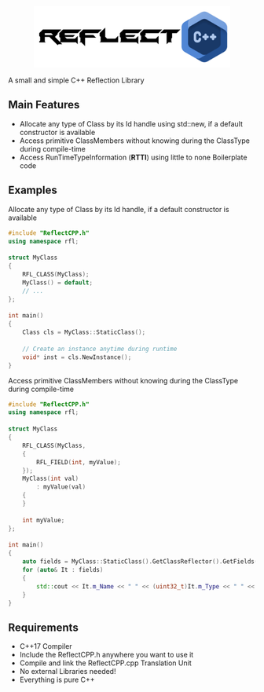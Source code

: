 <p align="center">
  <a href="https://github.com/YanSchw/ReflectCPP">
    <img src="ReflectCPP.png" width="400" alt="ReflectCPP">
  </a>
</p>

A small and simple C++ Reflection Library

## Main Features
- Allocate any type of Class by its Id handle using std::new, if a default constructor is available
- Access primitive ClassMembers without knowing during the ClassType during compile-time
- Access RunTimeTypeInformation (**RTTI**) using little to none Boilerplate code  

## Examples
Allocate any type of Class by its Id handle, if a default constructor is available
```C++
#include "ReflectCPP.h"
using namespace rfl;

struct MyClass
{
    RFL_CLASS(MyClass);
    MyClass() = default;
    // ...
};

int main()
{
    Class cls = MyClass::StaticClass();

    // Create an instance anytime during runtime
    void* inst = cls.NewInstance();
}
```

Access primitive ClassMembers without knowing during the ClassType during compile-time
```C++
#include "ReflectCPP.h"
using namespace rfl;

struct MyClass
{
    RFL_CLASS(MyClass,
    {
        RFL_FIELD(int, myValue);
    });
    MyClass(int val)
        : myValue(val)
    {
    }
    
    int myValue;
};

int main()
{
    auto fields = MyClass::StaticClass().GetClassReflector().GetFields();
    for (auto& It : fields)
    {
        std::cout << It.m_Name << " " << (uint32_t)It.m_Type << " " << It.m_Offset << std::endl;
    }
}
```

## Requirements
- C++17 Compiler
- Include the ReflectCPP.h anywhere you want to use it
- Compile and link the ReflectCPP.cpp Translation Unit
- No external Libraries needed!
- Everything is pure C++
